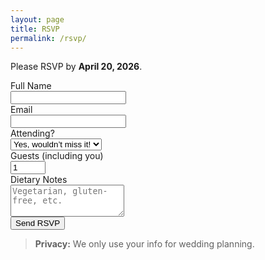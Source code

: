 ```yaml
---
layout: page
title: RSVP
permalink: /rsvp/
---
```



Please RSVP by **April 20, 2026**.


<form class="card" method="POST" action="{{ site.rsvp_form_action }}">
<label>Full Name<br>
<input type="text" name="name" required></label><br>
<label>Email<br>
<input type="email" name="email" required></label><br>
<label>Attending?<br>
<select name="attending" required>
<option value="Yes">Yes, wouldn’t miss it!</option>
<option value="No">Sadly can’t make it</option>
</select>
</label><br>
<label>Guests (including you)<br>
<input type="number" min="1" max="10" name="guests" value="1" required>
</label><br>
<label>Dietary Notes<br>
<textarea name="diet" rows="3" placeholder="Vegetarian, gluten-free, etc."></textarea>
</label><br>
<button class="button" type="submit">Send RSVP</button>
</form>


> **Privacy:** We only use your info for wedding planning.
